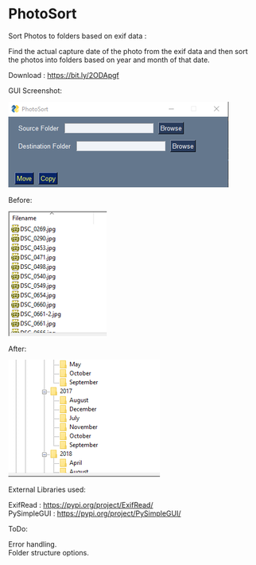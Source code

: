 # PhotoSort

Sort Photos to folders based on exif data :

Find the actual capture date of the photo from the exif data and then sort the photos into folders based on year and month of that date.

Download : <https://bit.ly/2ODApgf>

GUI Screenshot:

![Screenshot](Screenshots/Screenshot.png)

Before:

![Screenshot](Screenshots/before.png)

After:

![Screenshot](Screenshots/after.png)

External Libraries used:

ExifRead : <https://pypi.org/project/ExifRead/> \
PySimpleGUI : <https://pypi.org/project/PySimpleGUI/> 

ToDo:

Error handling.\
Folder structure options.
